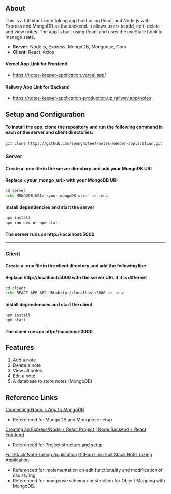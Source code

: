 ## About
This is a full stack note taking app built using React and Node.js with Express and MongoDB as the backend.
It allows users to add, edit, delete and view notes. The app is built using React and uses the useState hook to manage state.

* **Server**: Node.js, Express, MongoDB, Mongoose, Cors
* **Client**: React, Axios

#### Vercel App Link for Frontend
- https://notes-keeper-application.vercel.app/

#### Railway App Link for Backend
- https://notes-keeper-application-production.up.railway.app/notes

## Setup and Configuration 

#### To install the app, clone the repository and run the following command in each of the server and client directories:
```bash
git clone https://github.com/seongholee4/notes-keeper-application.git
```
### Server
#### Create a .env file in the server directory and add your MongoDB URI
#### Replace <your_mongo_uri> with your MongoDB URI
```bash
cd server
echo MONGODB_URI=`<your_mongoDB_uri>` >> .env
```
#### Install dependencies and start the server
```bash
npm install
npm run dev or npm start
```
#### The server runs on http://localhost:5000

---

### Client
#### Create a .env file in the client directory and add the following line
#### Replace http://localhost:5000 with the server URL if it is different
```bash
cd client
echo REACT_APP_API_URL=http://localhost:5000 >> .env
```

#### Install dependencies and start the client
```bash
npm install
npm start
```

#### The client runs on http://localhost:3000

## Features
1. Add a note
2. Delete a note
3. View all notes
4. Edit a note
5. A database to store notes (MongoDB)

## Reference Links

[Connecting Node.js App to MongoDB](https://www.youtube.com/watch?v=bhiEJW5poHU&t=674s)
- Referenced for MongoDB and Mongoose setup

[Creating an Express/Node + React Project | Node Backend + React Frontend](https://www.youtube.com/watch?v=w3vs4a03y3I&t=35s&ab_channel=ArpanNeupane)
- Referenced for Project structure and setup

[Full Stack Note Taking Application](https://www.youtube.com/watch?v=Wpdz5qbk79s&list=PLCKLPJHmXyU_VXHlXJNoiteyidITvZXMX&index=2&ab_channel=ShivamShekhar)
[GitHub Link: Full Stack Note Taking Application](https://github.com/shvam0000/Full-Stack-Note-Taking-Application/tree/main)
- Referenced for implementation on edit functionality and modification of css styling
- Referenced for mongoose schema construction for Object Mapping with MongoDB.
